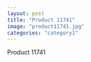 ```yaml
---
layout: post
title: "Product 11741"
image: "product11741.jpg"
categories: "category1"
---
```

Product 11741
